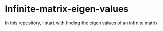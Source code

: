 # Infinite-matrix-eigen-values
In this repository, I start with finding the eigen values of an infinite matrix 
